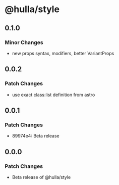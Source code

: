 # @hulla/style

## 0.1.0

### Minor Changes

- new props syntax, modifiers, better VariantProps

## 0.0.2

### Patch Changes

- use exact class:list definition from astro

## 0.0.1

### Patch Changes

- 89974e4: Beta release

## 0.0.0

### Patch Changes

- Beta release of @hulla/style
